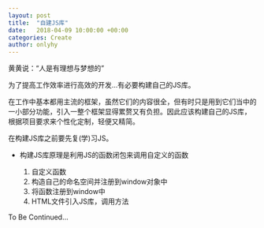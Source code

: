 ```yaml
---
layout: post
title:  "自建JS库"
date:   2018-04-09 10:00:00 +00:00
categories: Create
author: onlyhy
---
```


黄黄说：“人是有理想与梦想的”

为了提高工作效率进行高效的开发...有必要构建自己的JS库。

在工作中基本都用主流的框架，虽然它们的内容很全，但有时只是用到它们当中的一小部分功能，引入一整个框架显得累赘又有负担。因此应该构建自己的JS库，根据项目要求来个性化定制，轻便又精简。

在构建JS库之前要先复(学)习JS。

* 构建JS库原理是利用JS的函数闭包来调用自定义的函数

    1. 自定义函数
    2. 构造自己的命名空间并注册到window对象中
    3. 将函数注册到window中
    4. HTML文件引入JS库，调用方法


To Be Continued…






